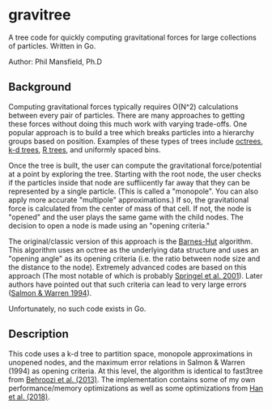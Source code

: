 # gravitree
A tree code for quickly computing gravitational forces for large collections of particles. Written in Go.

Author: Phil Mansfield, Ph.D

## Background

Computing gravitational forces typically requires O(N^2) calculations between every pair of particles. There are many approaches to getting these forces without doing this much work with varying trade-offs. One popular approach is to build a tree which breaks particles into a hierarchy groups based on position. Examples of these types of trees include [octrees](https://en.wikipedia.org/wiki/Octree), [k-d trees](https://en.wikipedia.org/wiki/K-d_tree), [R trees](https://en.wikipedia.org/wiki/R-tree), and uniformly spaced bins.

Once the tree is built, the user can compute the gravitational force/potential at a point by exploring the tree. Starting with the root node, the user checks if the particles inside that node are suffiicently far away that they can be represented by a single particle. (This is called a "monopole". You can also apply more accurate "multipole" approximations.) If so, the gravitational force is calculated from the center of mass of that cell. If not, the node is "opened" and the user plays the same game with the child nodes. The decision to open a node is made using an "opening criteria."

The original/classic version of this approach is the [Barnes-Hut](https://ui.adsabs.harvard.edu/abs/1986Natur.324..446B/abstract) algorithm. This algorithm uses an octree as the underlying data structure and uses an "opening angle" as its opening criteria (i.e. the ratio between node size and the distance to the node). Extremely advanced codes are based on this approach (The most notable of which is probably [Springel et al. 2001](https://ui.adsabs.harvard.edu/abs/2005MNRAS.364.1105S/abstract)). Later authors have pointed out that such criteria can lead to very large errors ([Salmon & Warren 1994](https://ui.adsabs.harvard.edu/abs/1994JCoPh.111..136S/abstract)).

Unfortunately, no such code exists in Go.

## Description

This code uses a k-d tree to partition space, monopole approximations in unopened nodes, and the maximum error relations in Salmon & Warren (1994) as opening criteria. At this level, the algorithm is identical to fast3tree from [Behroozi et al. (2013)](https://ui.adsabs.harvard.edu/abs/2013ApJ...762..109B/abstract). The implementation contains some of my own performance/memory optimizations as well as some optimizations from [Han et al. (2018)](https://ui.adsabs.harvard.edu/abs/2018MNRAS.474..604H/abstract).
